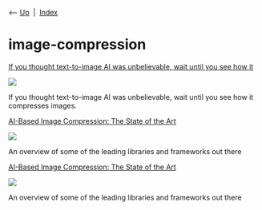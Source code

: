 <div class="nav">

⟵ [Up](index.html)  \|  [Index](index.html)

</div>

# image-compression

<div class="cards">

<div class="card">

<div class="card-title">

[If you thought text-to-image AI was unbelievable, wait until you see
how
it](https://www.fastcompany.com/90793809/if-you-thought-text-to-image-ai-was-unbelievable-wait-until-you-see-how-it-compresses-images)

</div>

<div class="card-image">

[![](https://images.fastcompany.com/image/upload/f_auto,q_auto,c_fit/wp-cms/uploads/2022/10/1664482063517.jpeg)](https://www.fastcompany.com/90793809/if-you-thought-text-to-image-ai-was-unbelievable-wait-until-you-see-how-it-compresses-images)

</div>

If you thought text-to-image AI was unbelievable, wait until you see how
it compresses images.

</div>

<div class="card">

<div class="card-title">

[AI-Based Image Compression: The State of the
Art](https://towardsdatascience.com/ai-based-image-compression-the-state-of-the-art-fb5aa6042bfa?source=rss----7f60cf5620c9---4)

</div>

<div class="card-image">

[![](https://miro.medium.com/v2/da:true/resize:fit:960/0*bfV9kGEdQmSns3w3)](https://towardsdatascience.com/ai-based-image-compression-the-state-of-the-art-fb5aa6042bfa?source=rss----7f60cf5620c9---4)

</div>

An overview of some of the leading libraries and frameworks out there

</div>

<div class="card">

<div class="card-title">

[AI-Based Image Compression: The State of the
Art](https://link.medium.com/cGyoMaNLylb)

</div>

<div class="card-image">

[![](https://miro.medium.com/v2/da:true/resize:fit:960/0*bfV9kGEdQmSns3w3)](https://link.medium.com/cGyoMaNLylb)

</div>

An overview of some of the leading libraries and frameworks out there

</div>

</div>
